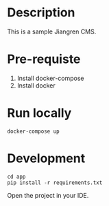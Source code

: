 # Description

This is a sample Jiangren CMS.

# Pre-requiste
1. Install docker-compose
2. Install docker

# Run locally

```
docker-compose up
```

# Development
```
cd app
pip install -r requirements.txt
```
Open the project in your IDE.
